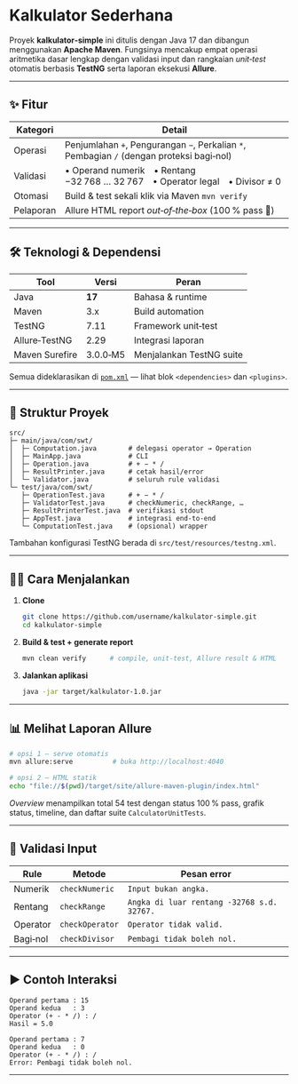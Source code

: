 # Kalkulator Sederhana

Proyek **kalkulator‐simple** ini ditulis dengan Java 17 dan dibangun menggunakan **Apache Maven**.  Fungsinya mencakup empat operasi aritmetika dasar lengkap dengan validasi input dan rangkaian *unit‑test* otomatis berbasis **TestNG** serta laporan eksekusi **Allure**.

---

## ✨ Fitur

| Kategori  | Detail                                                                                    |
| --------- | ----------------------------------------------------------------------------------------- |
| Operasi   | Penjumlahan `+`, Pengurangan `−`, Perkalian `*`, Pembagian `/` (dengan proteksi bagi‐nol) |
| Validasi  | • Operand numerik • Rentang −32 768 … 32 767 • Operator legal • Divisor ≠ 0               |
| Otomasi   | Build & test sekali klik via Maven `mvn verify`                                           |
| Pelaporan | Allure HTML report *out‑of‑the‑box* (100 % pass 🎉)                                       |

---

## 🛠️ Teknologi & Dependensi

| Tool           | Versi    | Peran                    |
| -------------- | -------- | ------------------------ |
| Java           | **17**   | Bahasa & runtime         |
| Maven          | 3.x      | Build automation         |
| TestNG         | 7.11     | Framework unit‑test      |
| Allure‑TestNG  | 2.29     | Integrasi laporan        |
| Maven Surefire | 3.0.0‑M5 | Menjalankan TestNG suite |

Semua dideklarasikan di [`pom.xml`](./pom.xml) — lihat blok `<dependencies>` dan `<plugins>`.

---

## 📂 Struktur Proyek

```text
src/
├─ main/java/com/swt/
│  ├─ Computation.java        # delegasi operator → Operation
│  ├─ MainApp.java            # CLI
│  ├─ Operation.java          # + − * /
│  ├─ ResultPrinter.java      # cetak hasil/error
│  └─ Validator.java          # seluruh rule validasi
└─ test/java/com/swt/
   ├─ OperationTest.java      # + − * /
   ├─ ValidatorTest.java      # checkNumeric, checkRange, …
   ├─ ResultPrinterTest.java  # verifikasi stdout
   ├─ AppTest.java            # integrasi end‑to‑end
   └─ ComputationTest.java    # (opsional) wrapper
```

Tambahan konfigurasi TestNG berada di `src/test/resources/testng.xml`.

---

## 🧑‍💻 Cara Menjalankan

1. **Clone**

   ```bash
   git clone https://github.com/username/kalkulator-simple.git
   cd kalkulator-simple
   ```
2. **Build & test + generate report**

   ```bash
   mvn clean verify      # compile, unit‑test, Allure result & HTML
   ```
3. **Jalankan aplikasi**

   ```bash
   java -jar target/kalkulator-1.0.jar
   ```

---

## 📊 Melihat Laporan Allure

```bash
# opsi 1 – serve otomatis
mvn allure:serve          # buka http://localhost:4040

# opsi 2 – HTML statik
echo "file://$(pwd)/target/site/allure-maven-plugin/index.html"
```

*Overview* menampilkan total 54 test dengan status 100 % pass, grafik status, timeline, dan daftar suite `CalculatorUnitTests`.

---

## 📝 Validasi Input

| Rule     | Metode          | Pesan error                                |
| -------- | --------------- | ------------------------------------------ |
| Numerik  | `checkNumeric`  | `Input bukan angka.`                       |
| Rentang  | `checkRange`    | `Angka di luar rentang -32768 s.d. 32767.` |
| Operator | `checkOperator` | `Operator tidak valid.`                    |
| Bagi‑nol | `checkDivisor`  | `Pembagi tidak boleh nol.`                 |

---

## ▶️ Contoh Interaksi

```text
Operand pertama : 15
Operand kedua   : 3
Operator (+ - * /) : /
Hasil = 5.0
```

```text
Operand pertama : 7
Operand kedua   : 0
Operator (+ - * /) : /
Error: Pembagi tidak boleh nol.
```

---
